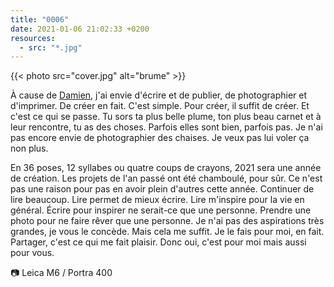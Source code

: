 ```yaml
---
title: "0006"
date: 2021-01-06 21:02:33 +0200
resources:
  - src: "*.jpg"
---
```


{{< photo src="cover.jpg" alt="brume" >}}

À cause de [Damien](https://damien.cool), j'ai envie d'écrire et de publier, de photographier et d'imprimer. De créer en fait. C'est simple. Pour créer, il suffit de créer. Et c'est ce qui se passe. Tu sors ta plus belle plume, ton plus beau carnet et à leur rencontre, tu as des choses. Parfois elles sont bien, parfois pas. Je n'ai pas encore envie de photographier des chaises. Je veux pas lui voler ça non plus. 

En 36 poses, 12 syllabes ou quatre coups de crayons, 2021 sera une année de création. Les projets de l'an passé ont été chamboulé, pour sûr. Ce n'est pas une raison pour pas en avoir plein d'autres cette année. 
Continuer de lire beaucoup. Lire permet de mieux écrire. Lire m'inspire pour la vie en général. Écrire pour inspirer ne serait-ce que une personne. Prendre une photo pour ne faire rêver que une personne. Je n'ai pas des aspirations très grandes, je vous le concède. Mais cela me suffit. Je le fais pour moi, en fait. Partager, c'est ce qui me fait plaisir. Donc oui, c'est pour moi mais aussi pour vous. 

📷 Leica M6 / Portra 400